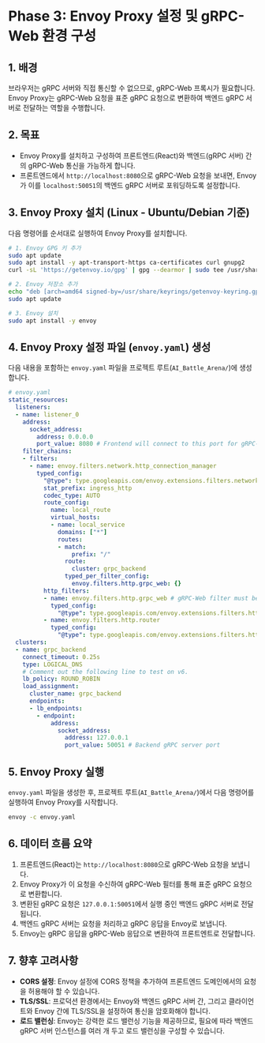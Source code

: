 # Phase 3: Envoy Proxy 설정 및 gRPC-Web 환경 구성

## 1. 배경

브라우저는 gRPC 서버와 직접 통신할 수 없으므로, gRPC-Web 프록시가 필요합니다. Envoy Proxy는 gRPC-Web 요청을 표준 gRPC 요청으로 변환하여 백엔드 gRPC 서버로 전달하는 역할을 수행합니다.

## 2. 목표

*   Envoy Proxy를 설치하고 구성하여 프론트엔드(React)와 백엔드(gRPC 서버) 간의 gRPC-Web 통신을 가능하게 합니다.
*   프론트엔드에서 `http://localhost:8080`으로 gRPC-Web 요청을 보내면, Envoy가 이를 `localhost:50051`의 백엔드 gRPC 서버로 포워딩하도록 설정합니다.

## 3. Envoy Proxy 설치 (Linux - Ubuntu/Debian 기준)

다음 명령어를 순서대로 실행하여 Envoy Proxy를 설치합니다.

```bash
# 1. Envoy GPG 키 추가
sudo apt update
sudo apt install -y apt-transport-https ca-certificates curl gnupg2
curl -sL 'https://getenvoy.io/gpg' | gpg --dearmor | sudo tee /usr/share/keyrings/getenvoy-keyring.gpg > /dev/null

# 2. Envoy 저장소 추가
echo "deb [arch=amd64 signed-by=/usr/share/keyrings/getenvoy-keyring.gpg] https://dl.getenvoy.io/public/deb/ubuntu $(lsb_release -cs) stable" | sudo tee /etc/apt/sources.list.d/getenvoy.list
sudo apt update

# 3. Envoy 설치
sudo apt install -y envoy
```

## 4. Envoy Proxy 설정 파일 (`envoy.yaml`) 생성

다음 내용을 포함하는 `envoy.yaml` 파일을 프로젝트 루트(`AI_Battle_Arena/`)에 생성합니다.

```yaml
# envoy.yaml
static_resources:
  listeners:
  - name: listener_0
    address:
      socket_address:
        address: 0.0.0.0
        port_value: 8080 # Frontend will connect to this port for gRPC-Web
    filter_chains:
    - filters:
      - name: envoy.filters.network.http_connection_manager
        typed_config:
          "@type": type.googleapis.com/envoy.extensions.filters.network.http_connection_manager.v3.HttpConnectionManager
          stat_prefix: ingress_http
          codec_type: AUTO
          route_config:
            name: local_route
            virtual_hosts:
            - name: local_service
              domains: ["*"]
              routes:
              - match:
                  prefix: "/"
                route:
                  cluster: grpc_backend
                typed_per_filter_config:
                  envoy.filters.http.grpc_web: {}
          http_filters:
          - name: envoy.filters.http.grpc_web # gRPC-Web filter must be before router
            typed_config:
              "@type": type.googleapis.com/envoy.extensions.filters.http.grpc_web.v3.GrpcWeb
          - name: envoy.filters.http.router
            typed_config:
              "@type": type.googleapis.com/envoy.extensions.filters.http.router.v3.Router
  clusters:
  - name: grpc_backend
    connect_timeout: 0.25s
    type: LOGICAL_DNS
    # Comment out the following line to test on v6.
    lb_policy: ROUND_ROBIN
    load_assignment:
      cluster_name: grpc_backend
      endpoints:
      - lb_endpoints:
        - endpoint:
            address:
              socket_address:
                address: 127.0.0.1
                port_value: 50051 # Backend gRPC server port
```

## 5. Envoy Proxy 실행

`envoy.yaml` 파일을 생성한 후, 프로젝트 루트(`AI_Battle_Arena/`)에서 다음 명령어를 실행하여 Envoy Proxy를 시작합니다.

```bash
envoy -c envoy.yaml
```

## 6. 데이터 흐름 요약

1.  프론트엔드(React)는 `http://localhost:8080`으로 gRPC-Web 요청을 보냅니다.
2.  Envoy Proxy가 이 요청을 수신하여 gRPC-Web 필터를 통해 표준 gRPC 요청으로 변환합니다.
3.  변환된 gRPC 요청은 `127.0.0.1:50051`에서 실행 중인 백엔드 gRPC 서버로 전달됩니다.
4.  백엔드 gRPC 서버는 요청을 처리하고 gRPC 응답을 Envoy로 보냅니다.
5.  Envoy는 gRPC 응답을 gRPC-Web 응답으로 변환하여 프론트엔트로 전달합니다.

## 7. 향후 고려사항

*   **CORS 설정**: Envoy 설정에 CORS 정책을 추가하여 프론트엔드 도메인에서의 요청을 허용해야 할 수 있습니다.
*   **TLS/SSL**: 프로덕션 환경에서는 Envoy와 백엔드 gRPC 서버 간, 그리고 클라이언트와 Envoy 간에 TLS/SSL을 설정하여 통신을 암호화해야 합니다.
*   **로드 밸런싱**: Envoy는 강력한 로드 밸런싱 기능을 제공하므로, 필요에 따라 백엔드 gRPC 서버 인스턴스를 여러 개 두고 로드 밸런싱을 구성할 수 있습니다.
